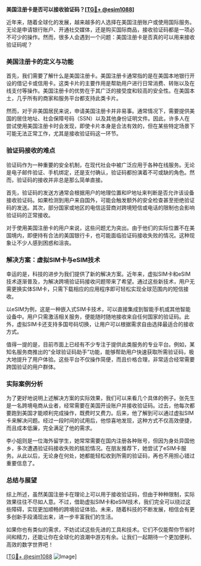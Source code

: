 **美国注册卡是否可以接收验证码？[[TG💪+ @esim1088](https://t.me/s/esim1088)]**

近年来，随着全球化的发展，越来越多的人选择在美国注册账户或使用国际服务。无论是申请银行账户、开通社交媒体，还是购买国际商品，接收验证码都是一项必不可少的操作。然而，很多人会遇到一个问题：美国注册卡是否真的可以用来接收验证码呢？

### 美国注册卡的定义与功能

首先，我们需要了解什么是美国注册卡。美国注册卡通常指的是在美国本地银行开设的借记卡或信用卡。这类卡片的主要作用是帮助用户进行日常消费、转账以及在线支付等操作。美国注册卡的优势在于其广泛的接受度和较高的安全性。在美国本土，几乎所有的商家和服务平台都支持此类卡片。

然而，对于非美国居民来说，申请美国注册卡并非易事。通常情况下，需要提供美国的居住地址、社会保障号码（SSN）以及其他身份证明文件。因此，许多人在尝试使用美国注册卡时会发现，即使卡片本身是合法有效的，但在某些特定场景下可能无法正常工作，尤其是接收验证码这一环节。

### 验证码接收的难点

验证码作为一种重要的安全机制，在现代社会中被广泛应用于各种在线服务。无论是电子邮件验证、手机绑定，还是支付确认，验证码都扮演着不可或缺的角色。然而，验证码的接收并非总是那么简单直接。

首先，验证码的发送方通常会根据用户的地理位置和IP地址来判断是否允许该设备接收验证码。如果检测到用户来自国外，可能会触发额外的安全检查甚至拒绝验证码的发送。其次，部分国家或地区的电信运营商对跨境短信或电话的限制也会影响验证码的正常接收。

对于使用美国注册卡的用户来说，这些问题尤为突出。由于他们的实际位置不在美国境内，即便持有合法的美国银行卡，也可能面临验证码接收失败的情况。这种现象让不少人感到困惑和沮丧。

### 解决方案：虚拟SIM卡与eSIM技术

幸运的是，科技的进步为我们提供了新的解决方案。近年来，虚拟SIM卡和eSIM技术逐渐普及，为解决跨境验证码接收问题带来了希望。通过这些新技术，用户无需更换实体SIM卡，只需下载相应的应用程序即可轻松实现全球范围内的短信接收。

以eSIM为例，这是一种嵌入式SIM卡技术，可以直接集成到智能手机或其他智能设备中。用户只需激活相关服务，便能随时随地接收来自任何国家的验证码。此外，虚拟SIM卡还支持多国号码切换，让用户可以根据需求自由选择最适合的接收方式。

值得一提的是，目前市面上已经有不少专注于提供此类服务的专业平台。例如，某知名服务商推出的“全球验证码助手”功能，能够帮助用户快速获取所需验证码，极大地提升了用户体验。这些平台不仅操作简便，而且价格合理，非常适合经常需要跨国验证的用户群体。

### 实际案例分析

为了更好地说明上述解决方案的实际效果，我们可以来看几个具体的例子。张先生是一名跨境电商从业者，经常需要在美国开设账户并接收验证码。过去，他每次都要跑到美国才能顺利完成操作，既费时又费力。后来，他了解到可以通过虚拟SIM卡来解决问题。经过一段时间的试用后，他惊喜地发现，这种方式不仅高效便捷，而且成本低廉，完全满足了他的需求。

李小姐则是一位海外留学生，她常常需要在国内注册各种账号，但因为身处异国他乡，多次遭遇验证码接收失败的尴尬情况。在朋友推荐下，她尝试了eSIM卡服务。从此以后，无论身在何处，她都能轻松收到所需的验证码，再也不用担心错过重要信息了。

### 总结与展望

综上所述，虽然美国注册卡在理论上可以用于接收验证码，但由于种种限制，实际效果往往不尽如人意。不过，借助虚拟SIM卡和eSIM技术，我们完全可以绕过这些障碍，实现更加顺畅的跨境验证体验。未来，随着科技的不断发展，相信会有更多创新手段涌现出来，进一步丰富我们的生活。

如果你也有类似的需求，不妨试试这些先进的工具和技术。它们不仅能帮你节省时间和精力，还能让你在全球化的浪潮中游刃有余。让我们一起期待一个更加便利、高效的数字世界吧！

[[TG💪+ @esim1088](https://t.me/s/esim1088) ![Image](https://i.postimg.cc/4NQfJmqS/Snipaste-2025-05-13-00-14-12.png)]
